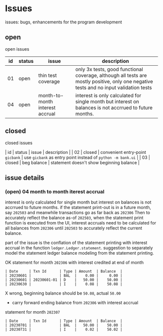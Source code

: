 # Issues
issues: bugs, enhancements for the program development

## open
open issues

| id | status | issue | description |
| - | - | - | - |
| 01 | open | thin test coverage | only 3x tests, good functional coverage, although all tests are mostly positive, only one negative tests and no input validation tests |
| 04 | open | month-to-month interest accrual | interest is only calculated for single month but interest on balances is not accrrued to future months. |

## closed
closed issues

| id | status | issue | description |
| 02 | closed | convenient entry-point `gicbank` | use `gicbank` as entry point instead of `python -m bank.ui` |
| 03 | closed | beg balance | statement doesn't show beginning balance |

## issue details

### (open) 04 month to month iterest accrual
interest is only calculated for single month but interest on balances is not accrrued to future months.
if the statement print-out is in a future month, say `202503` and meanwhile transactions go as far back as `202306` Then to accurately reflect the balance as-of `202503`, when the statement print function is executed from the UI, interest accruals need to be calculated for all balances from `202306` until `202503` to accurately reflect the current balance.

part of the issue is the conflation of the statement printing with interest accrual in the function `ledger.Ledger.statement`. 
suggestion to separately model the statement ledger balance modeling from the statement printing.

OK statement for month `202306` with interest credited at end of month

```
| Date     | Txn Id      | Type | Amount  | Balance  |
| 20230601 |             | BAL  |    0.00 |     0.00 |
| 20230601 | 20230601-01 | D    |   50.00 |    50.00 |
| 20230630 |             | I    |    0.08 |    50.08 |
```

X wrong, beginning balance should be `50.08`, actual `50.00`
- carry forward ending balance from `202306` with interest accrual

statement for month `202307`

```
| Date     | Txn Id      | Type | Amount  | Balance  |
| 20230701 |             | BAL  |   50.00 |    50.00 |
| 20230731 |             | I    |    0.02 |    50.02 |
```
